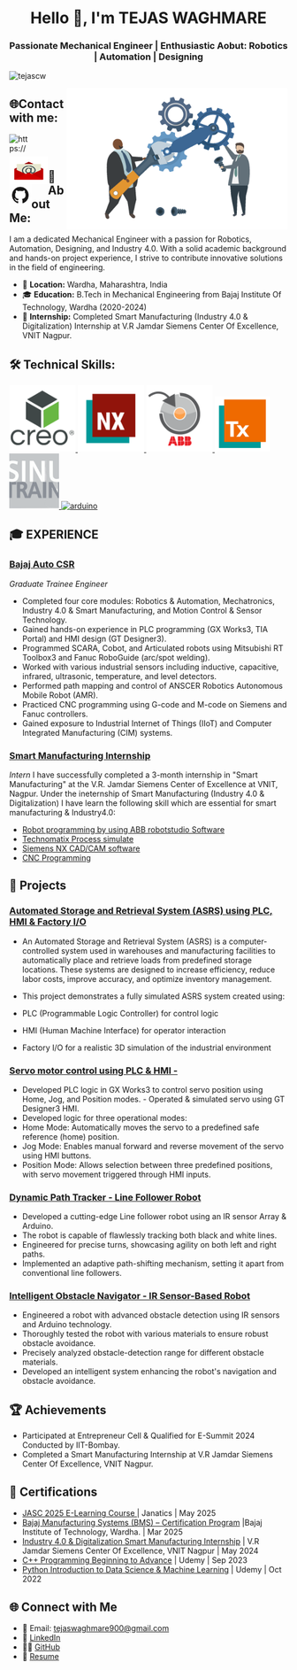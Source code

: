 <h1 align="center">Hello 👋, I'm TEJAS WAGHMARE</h1> 
<h3 align="center">Passionate Mechanical Engineer | Enthusiastic Aobut: Robotics | Automation | Designing  </h3>
<p align="left"> <img src="https://komarev.com/ghpvc/?username=tejascw&label=Profile%20views&color=0e75b6&style=flat" alt="tejascw" /> </p> 

<img align="right" alt="coding" width="400" src="https://github.com/tejascw/Asset-/blob/main/mechanical%20engineer.gif">

## 🌐Contact with me: 
<p align="left">
<a href="https://www.linkedin.com/in/tejaswaghmare/" target="blank"><img align="left" src="https://raw.githubusercontent.com/rahuldkjain/github-profile-readme-generator/master/src/images/icons/Social/linked-in-alt.svg" alt="https://www.linkedin.com/in/tejaswaghmare/" height=40" width="40" /></a> <a href="mailto:tejaswaghmare2106@gmail.com" target="blank"><img align="left" src="https://github.com/tejascw/Asset-/blob/main/mail%20logo.svg" alt="" height="50" width="70" /></a> <a href="https://github.com/tejascw?tab=repositories" target="blank"><img align="left" src="https://github.com/tejascw/Asset-/blob/main/github%20logo.svg" alt="" height="40" width="40" /></a> </p><br><br>

## 💫 About Me:

I am a dedicated Mechanical Engineer with a passion for Robotics, Automation, Designing, and Industry 4.0. With a solid academic background and hands-on project experience, I strive to contribute innovative solutions in the field of engineering.

- 📍 **Location:** Wardha, Maharashtra, India
- 🎓 **Education:** B.Tech in Mechanical Engineering from Bajaj Institute Of Technology, Wardha (2020-2024)
- 🏫 **Internship:** Completed Smart Manufacturing (Industry 4.0 & Digitalization) Internship at V.R Jamdar Siemens Center Of Excellence, VNIT Nagpur.

## 🛠️ Technical Skills:
<p align="left"> <a href="https://www.ptc.com/en/products/creo" target="_blank" rel="noreferrer"> <img src="https://github.com/tejascw/Asset-/blob/main/Creo_logo.svg" alt="Creo" width="120" height="120"/> </a> <a href="https://plm.sw.siemens.com/en-US/nx/" target="_blank" rel="noreferrer"> <img src="https://github.com/tejascw/Asset-/blob/main/NX-Logo.svg" alt="NX CAD/CAM" width="120" height="120"/> </a> <a href="https://new.abb.com/products/robotics/robotstudio" target="_blank" rel="noreferrer"> <img src="https://github.com/tejascw/Asset-/blob/main/ABB_RobotStudio.svg" alt="ABB_RobotStudio" width="120" height="120"/> </a>  <a href="https://github.com/tejascw/Tecnomatix/blob/main/README.md" target="_blank" rel="noreferrer"> <img src="https://github.com/tejascw/Asset-/blob/main/Tecnomatix_logo%20(2).svg" alt="TECNOMATIX" width="100" height="100"/> </a>  <a href="https://xcelerator.siemens.com/global/en/industries/machinebuilding/machine-tools/cnc4you/sinutrain-uebersicht.html" target="_blank" rel="noreferrer"> <img src="https://github.com/tejascw/Asset-/blob/main/SinuTrain_logo.svg" alt="SinuTrain" width="90" height="100"/> </a>
 <a href="https://www.arduino.cc/" target="_blank" rel="noreferrer"> <img src="https://cdn.worldvectorlogo.com/logos/arduino-1.svg" alt="arduino" width="100" height="100"/> </a> </p>


## 🎓 EXPERIENCE
### [Bajaj Auto CSR ]()
_Graduate Trainee Engineer_
- Completed four core modules: Robotics & Automation, Mechatronics, Industry 4.0 & Smart Manufacturing, and Motion Control & Sensor Technology.
- Gained hands-on experience in PLC programming (GX Works3, TIA Portal) and HMI design (GT Designer3).
- Programmed SCARA, Cobot, and Articulated robots using Mitsubishi RT Toolbox3 and Fanuc RoboGuide (arc/spot welding).
- Worked with various industrial sensors including inductive, capacitive, infrared, ultrasonic, temperature, and level detectors.
- Performed path mapping and control of ANSCER Robotics Autonomous Mobile Robot (AMR).
- Practiced CNC programming using G-code and M-code on Siemens and Fanuc controllers.
- Gained exposure to Industrial Internet of Things (IIoT) and Computer Integrated Manufacturing (CIM) systems.

### [Smart Manufacturing Internship](https://github.com/tejascw/INTERNSHIP)
_Intern_
I have successfully completed a 3-month internship in "Smart Manufacturing" at the V.R. Jamdar Siemens Center of Excellence at VNIT, Nagpur. Under the ineternship of Smart Manufacturing (Industry 4.0 & Digitalization) I have learn the following skill which are essential for smart manufacturing & Industry4.0:
- [Robot programming by using ABB robotstudio Software](https://github.com/tejascw/ABB-RobotStudio/blob/main/README.md)
- [Technomatix Process simulate](https://github.com/tejascw/Tecnomatix)
- [Siemens NX CAD/CAM software](https://github.com/tejascw/Siemens-NX-CAD-CAM/blob/main/README.md)
- [CNC Programming](https://github.com/tejascw/CNC-Programming-SinuTrain-software-)
 
## 🚀 Projects
### [Automated Storage and Retrieval System (ASRS) using PLC, HMI & Factory I/O](https://github.com/tejascw/Automated-Storage-and-Retrieval-System-ASRS-using-PLC-HMI-Factory-i-o)
- An Automated Storage and Retrieval System (ASRS) is a computer-controlled system used in warehouses and manufacturing facilities to automatically place and retrieve loads from predefined storage locations. These systems are designed to increase efficiency, reduce labor costs, improve accuracy, and optimize inventory management.

- This project demonstrates a fully simulated ASRS system created using:

- PLC (Programmable Logic Controller) for control logic
- HMI (Human Machine Interface) for operator interaction
- Factory I/O for a realistic 3D simulation of the industrial environment

### [Servo motor control using PLC & HMI -](https://github.com/tejascw/Servo-Motor-control_Project_Using_PLC-HMI)
- Developed PLC logic in GX Works3 to control servo position using Home, Jog, and Position modes.  - Operated & simulated servo using GT Designer3 HMI.
- Developed logic for three operational modes:
- Home Mode: Automatically moves the servo to a predefined safe reference (home) position.
- Jog Mode: Enables manual forward and reverse movement of the servo using HMI buttons.
- Position Mode: Allows selection between three predefined positions, with servo movement triggered through HMI inputs.



### [Dynamic Path Tracker - Line Follower Robot](https://github.com/tejascw/Dynamic_Path_racker_Line_Follower_Robot)
- Developed a cutting-edge Line follower robot using an IR sensor Array & Arduino.
- The robot is capable of flawlessly tracking both black and white lines.
- Engineered for precise turns, showcasing agility on both left and right paths.
- Implemented an adaptive path-shifting mechanism, setting it apart from conventional line followers.

### [Intelligent Obstacle Navigator - IR Sensor-Based Robot](https://github.com/tejascw/Intelligent_Obstacle_Navigator_IR_Sensor-Based_Robot)
- Engineered a robot with advanced obstacle detection using IR sensors and Arduino technology.
- Thoroughly tested the robot with various materials to ensure robust obstacle avoidance.
- Precisely analyzed obstacle-detection range for different obstacle materials.
- Developed an intelligent system enhancing the robot's navigation and obstacle avoidance.


## 🏆 Achievements
- Participated at Entrepreneur Cell & Qualified for E-Summit 2024 Conducted by IIT-Bombay.
- Completed a Smart Manufacturing Internship at V.R Jamdar Siemens Center Of Excellence, VNIT Nagpur.


## 📜 Certifications

- [JASC 2025 E-Learning Course ](https://github.com/tejascw/BEST-Internship/blob/main/Janatics%20certificate.jfif) | Janatics | May 2025
- [Bajaj Manufacturing Systems (BMS) – Certification Program](https://github.com/tejascw/BEST-Internship/blob/main/Tejas%20waghmare%20BMS%20Certification%20Program%20_%20English.pdf) |Bajaj Institute of Technology, Wardha. | Mar 2025
- [Industry 4.0 & Digitalization Smart Manufacturing Internship](https://github.com/tejascw/INTERNSHIP) | V.R Jamdar Siemens Center Of Excellence, VNIT Nagpur | May 2024
- [C++ Programming Beginning to Advance](https://github.com/tejascw/Certificates/blob/main/C%2B%2B_certificate.pdf) | Udemy | Sep 2023
- [Python Introduction to Data Science & Machine Learning](https://github.com/tejascw/Certificates/blob/main/python_udemy_cer.pdf) | Udemy | Oct 2022

## 🌐 Connect with Me
- 📧 Email: [tejaswaghmare900@gmail.com](mailto:tejaswaghmare900@gmail.com)
- 💼 [LinkedIn](https://www.linkedin.com/in/tejaswaghmare/)
- 🧑‍💻 [GitHub](https://github.com/tejascw)
- 📄 [Resume](https://github.com/tejascw/RESUME/blob/main/Tejas%20C.%20Waghmare%20Resume.pdf)


